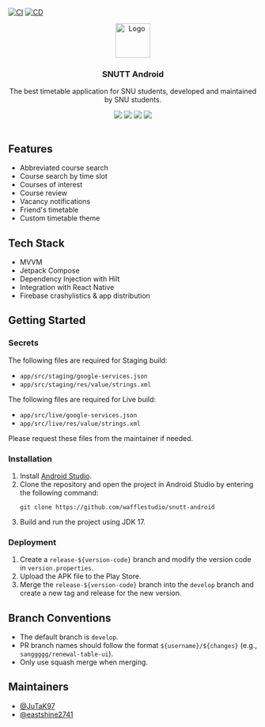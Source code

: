 [![CI](https://github.com/wafflestudio/SNUTT-android/actions/workflows/ci.yml/badge.svg)](https://github.com/wafflestudio/SNUTT-android/actions/workflows/ci.yml)
[![CD](https://github.com/wafflestudio/SNUTT-android/actions/workflows/cd.yml/badge.svg)](https://github.com/wafflestudio/SNUTT-android/actions/workflows/cd.yml)
<div align="center">
  <a href="https://github.com/wafflestudio/snutt-android">
    <img src="https://user-images.githubusercontent.com/33917774/199519767-60590904-b15a-4464-ab21-e3a424649d5c.svg" alt="Logo" width="70" height="70">
  </a>
  <h3 align="center">SNUTT Android</h3>
  <p align="center">
    The best timetable application for SNU students, developed and maintained by SNU students.
    <div style=" padding-bottom: 1rem;">
      <img src="https://img.shields.io/badge/Android-3DDC84?style=for-the-badge&logo=android&logoColor=white" />
      <img src="https://img.shields.io/badge/Kotlin-B125EA?style=for-the-badge&logo=kotlin&logoColor=white" />
      <img src="https://img.shields.io/badge/firebase-ffca28?style=for-the-badge&logo=firebase&logoColor=black" />
      <img src="https://img.shields.io/badge/GitHub_Actions-2088FF?style=for-the-badge&logo=github-actions&logoColor=white" />
    </div>
  </p>
</div>

## Features
- Abbreviated course search
- Course search by time slot
- Courses of interest
- Course review
- Vacancy notifications
- Friend's timetable
- Custom timetable theme

## Tech Stack
- MVVM
- Jetpack Compose
- Dependency Injection with Hilt
- Integration with React Native
- Firebase crashylistics & app distribution

## Getting Started
### Secrets
The following files are required for Staging build:
  - `app/src/staging/google-services.json`
  - `app/src/staging/res/value/strings.xml`

The following files are required for Live build:
  - `app/src/live/google-services.json`
  - `app/src/live/res/value/strings.xml`

Please request these files from the maintainer if needed.

### Installation
1. Install [Android Studio](https://developer.android.com/studio).
2. Clone the repository and open the project in Android Studio by entering the following command:
   ```
   git clone https://github.com/wafflestudio/snutt-android
   ```
3. Build and run the project using JDK 17.

### Deployment
1. Create a `release-${version-code}` branch and modify the version code in `version.properties`.
2. Upload the APK file to the Play Store.
3. Merge the `release-${version-code}` branch into the `develop` branch and create a new tag and release for the new version.

## Branch Conventions
- The default branch is `develop`.
- PR branch names should follow the format `${username}/${changes}` (e.g., `sanggggg/renewal-table-ui`).
- Only use squash merge when merging.

## Maintainers
- [@JuTaK97](https://github.com/JuTak97)
- [@eastshine2741](https://github.com/eastshine2741)
